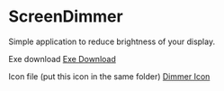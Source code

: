 # ScreenDimmer
Simple application to reduce brightness of your display.

Exe download <a href="https://github.com/RandomCatGit/ScreenDimmer/blob/master/brightness/exe/Dimmer.exe?raw=true">Exe Download</a>

Icon file (put this icon in the same folder) <a href="https://github.com/RandomCatGit/ScreenDimmer/blob/master/brightness/exe/dimmer.png?raw=true" download>Dimmer Icon</a>
